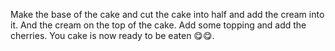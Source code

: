 Make the base of the cake and cut the cake into half and add the cream into it. And the cream on the top of the cake. Add some topping and add the cherries. You cake is now ready to be eaten 😋😋.